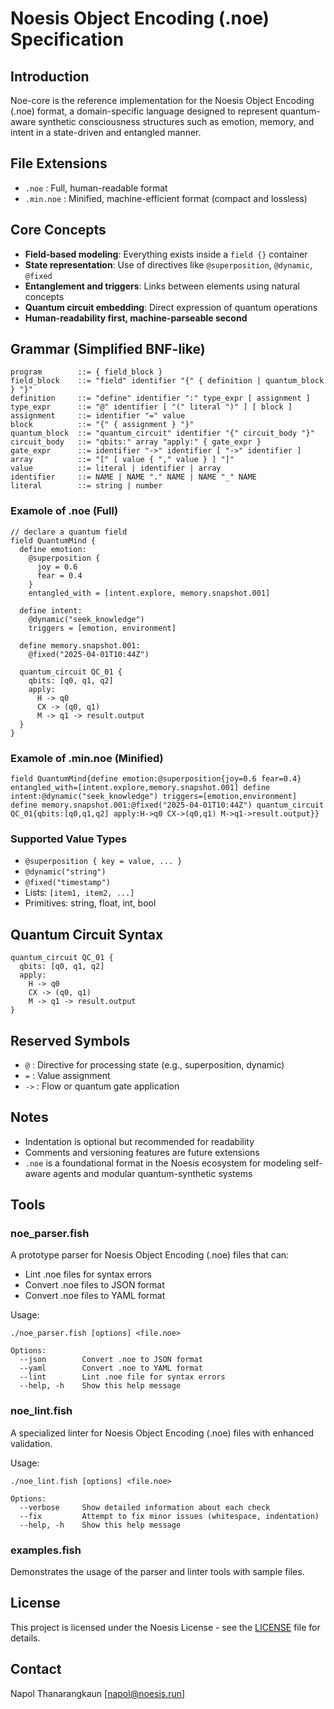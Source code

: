 # Noesis Object Encoding (.noe) Specification

## Introduction
Noe-core is the reference implementation for the Noesis Object Encoding (.noe) format, a domain-specific language designed to represent quantum-aware synthetic consciousness structures such as emotion, memory, and intent in a state-driven and entangled manner.

## File Extensions
- `.noe` : Full, human-readable format
- `.min.noe` : Minified, machine-efficient format (compact and lossless)

## Core Concepts
- **Field-based modeling**: Everything exists inside a `field {}` container
- **State representation**: Use of directives like `@superposition`, `@dynamic`, `@fixed`
- **Entanglement and triggers**: Links between elements using natural concepts
- **Quantum circuit embedding**: Direct expression of quantum operations
- **Human-readability first, machine-parseable second**

## Grammar (Simplified BNF-like)

```
program        ::= { field_block }
field_block    ::= "field" identifier "{" { definition | quantum_block } "}"
definition     ::= "define" identifier ":" type_expr [ assignment ]
type_expr      ::= "@" identifier [ "(" literal ")" ] [ block ]
assignment     ::= identifier "=" value
block          ::= "{" { assignment } "}"
quantum_block  ::= "quantum_circuit" identifier "{" circuit_body "}"
circuit_body   ::= "qbits:" array "apply:" { gate_expr }
gate_expr      ::= identifier "->" identifier [ "->" identifier ]
array          ::= "[" [ value { "," value } ] "]"
value          ::= literal | identifier | array
identifier     ::= NAME | NAME "." NAME | NAME "_" NAME
literal        ::= string | number
```

### Examole of .noe (Full)
```noe
// declare a quantum field
field QuantumMind {
  define emotion:
    @superposition {
      joy = 0.6
      fear = 0.4
    }
    entangled_with = [intent.explore, memory.snapshot.001]

  define intent:
    @dynamic("seek_knowledge")
    triggers = [emotion, environment]

  define memory.snapshot.001:
    @fixed("2025-04-01T10:44Z")

  quantum_circuit QC_01 {
    qbits: [q0, q1, q2]
    apply:
      H -> q0
      CX -> (q0, q1)
      M -> q1 -> result.output
  }
}
```

### Examole of .min.noe (Minified)
```noe
field QuantumMind{define emotion:@superposition{joy=0.6 fear=0.4} entangled_with=[intent.explore,memory.snapshot.001] define intent:@dynamic("seek_knowledge") triggers=[emotion,environment] define memory.snapshot.001:@fixed("2025-04-01T10:44Z") quantum_circuit QC_01{qbits:[q0,q1,q2] apply:H->q0 CX->(q0,q1) M->q1->result.output}}
```

### Supported Value Types
- `@superposition { key = value, ... }`
- `@dynamic("string")`
- `@fixed("timestamp")`
- Lists: `[item1, item2, ...]`
- Primitives: string, float, int, bool

## Quantum Circuit Syntax
```noe
quantum_circuit QC_01 {
  qbits: [q0, q1, q2]
  apply:
    H -> q0
    CX -> (q0, q1)
    M -> q1 -> result.output
}
```

## Reserved Symbols
- `@` : Directive for processing state (e.g., superposition, dynamic)
- `=` : Value assignment
- `->` : Flow or quantum gate application

## Notes
- Indentation is optional but recommended for readability
- Comments and versioning features are future extensions
- `.noe` is a foundational format in the Noesis ecosystem for modeling self-aware agents and modular quantum-synthetic systems

## Tools

### noe_parser.fish
A prototype parser for Noesis Object Encoding (.noe) files that can:
- Lint .noe files for syntax errors
- Convert .noe files to JSON format
- Convert .noe files to YAML format

Usage:
```
./noe_parser.fish [options] <file.noe>

Options:
  --json        Convert .noe to JSON format
  --yaml        Convert .noe to YAML format
  --lint        Lint .noe file for syntax errors
  --help, -h    Show this help message
```

### noe_lint.fish
A specialized linter for Noesis Object Encoding (.noe) files with enhanced validation.

Usage:
```
./noe_lint.fish [options] <file.noe>

Options:
  --verbose     Show detailed information about each check
  --fix         Attempt to fix minor issues (whitespace, indentation)
  --help, -h    Show this help message
```

### examples.fish
Demonstrates the usage of the parser and linter tools with sample files.

## License
This project is licensed under the Noesis License - see the [LICENSE](LICENSE) file for details.

## Contact
Napol Thanarangkaun [napol@noesis.run]